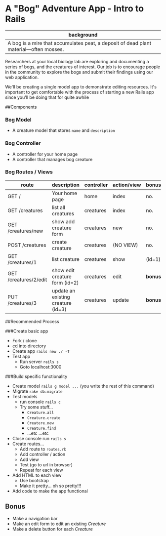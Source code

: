 # A "Bog" Adventure App - Intro to Rails 

| background |
|---|
|A bog is a mire that accumulates peat, a deposit of dead plant material—often mosses. |

Researchers at your local biology lab are exploring and documenting a series of bogs, and the creatures of interest. Our job is to encourage people in the community to explore the bogs and submit their findings using our web application.

We'll be creating a single model app to demonstrate editing resources.
It's important to get comfortable with the process of starting a new Rails app since you'll be doing that for quite awhile

##Components

### Bog Model

* A creature model that stores `name` and `description`

### Bog Controller

* A controller for your home page
* A controller that manages bog creature


### Bog Routes / Views

| route | description | controller |  action/view | bonus? |
|-------|-----|----|-----|------|
| GET /  | Your home page | home | index | no. |
| GET /creatures | list all creatures | creatures | index | no. |
| GET /creatures/new | show add creature form | creatures | new | no. |
| POST /creatures | create creature | creatures | (NO VIEW) | no. |
| GET /creatures/1 | list creature | creatures | show | (id=1) | no. |
| GET /creatures/2/edit | show edit creature form (id=2) | creatures | edit | **bonus** |
| PUT /creatures/3 | update an existing creature (id=3) | creatures | update | **bonus** |

##Recommended Process

###Create basic app

* Fork / clone
* cd into directory
* Create app `rails new ./ -T`
* Test app
    * Run server `rails s`
    * Goto localhost:3000


###Build specific functionality

* Create model `rails g model ...` (you write the rest of this command)
* Migrate `rake db:migrate`
* Test models
    * run console `rails c`
    * Try some stuff...
        * `Creature.all`
        * `Creature.create`
        * `Createre.new`
        * `Creature.find`
        * ...etc ...etc
* Close console run `rails s`
* Create routes...
    * Add route to `routes.rb`
    * Add controller / action
    * Add view
    * Test (go to url in browser)
    * Repeat for each view
* Add HTML to each view
    * Use bootstrap
    * Make it pretty... oh so pretty!!!
* Add code to make the app functional

## Bonus

* Make a navigation bar
* Make an edit form to edit an existing *Creature*
* Make a delete button for each *Creature*
 



